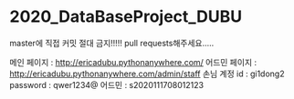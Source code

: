 # 2020_DataBaseProject_DUBU
master에 직접 커밋 절대 금지!!!!! pull requests해주세요.....

메인 페이지 : http://ericadubu.pythonanywhere.com/
어드민 페이지 : http://ericadubu.pythonanywhere.com/admin/staff
손님 계정
    id : gi1dong2
    password : qwer1234@
어드민 : s2020111708012123